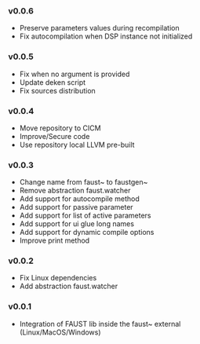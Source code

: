 ### v0.0.6
- Preserve parameters values during recompilation
- Fix autocompilation when DSP instance not initialized

### v0.0.5
- Fix when no argument is provided
- Update deken script
- Fix sources distribution

### v0.0.4
- Move repository to CICM
- Improve/Secure code
- Use repository local LLVM pre-built

### v0.0.3
- Change name from faust~ to faustgen~
- Remove abstraction faust.watcher
- Add support for autocompile method
- Add support for passive parameter
- Add support for list of active parameters
- Add support for ui glue long names
- Add support for dynamic compile options
- Improve print method

### v0.0.2
- Fix Linux dependencies
- Add abstraction faust.watcher

### v0.0.1
- Integration of FAUST lib inside the faust~ external (Linux/MacOS/Windows)
